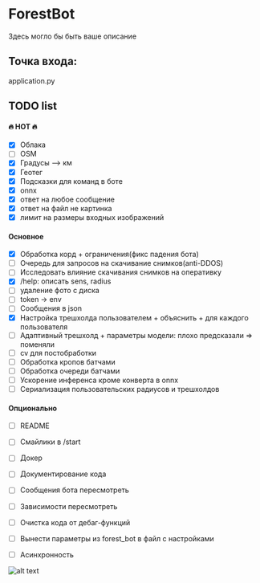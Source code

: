 # ForestBot

Здесь могло бы быть ваше описание

## Точка входа:
application.py


## TODO list

#### 🔥 HOT 🔥

- [x] Облака
- [ ] OSM
- [x] Градусы --> км
- [x] Геотег
- [x] Подсказки для команд в боте
- [x] onnx
- [x] ответ на любое сообщение
- [x] ответ на файл не картинка
- [x] лимит на размеры входных изображений 

#### Основное

- [x] Обработка корд + ограничения(фикс падения бота)
- [ ] Очередь для запросов на скачивание снимков(anti-DDOS)
- [ ] Исследовать влияние скачивания снимков на оперативку
- [x] /help: описать sens, radius
- [ ] удаление фото с диска
- [ ] token -> env
- [ ] Сообщения в json
- [x] Настройка трешхолда пользователем + объяснить + для каждого пользователя
- [ ] Адаптивный трешхолд + параметры модели: плохо предсказали => поменяли
- [ ] cv для постобработки
- [ ] Обработка кропов батчами
- [ ] Обработка очереди батчами
- [ ] Ускорение инференса кроме конверта в onnx
- [ ] Сериализация пользовательских радиусов и трешхолдов

#### Опционально

- [ ] README
- [ ] Смайлики в /start
- [ ] Докер
- [ ] Документирование кода
- [ ] Сообщения бота пересмотреть
- [ ] Зависимости пересмотреть
- [ ] Очистка кода от дебаг-функций
- [ ] Вынести параметры из forest_bot в файл с настройками
- [ ] Асинхронность


![alt text](https://static.doomworld.com/monthly_2022_10/wise.jpg.661c25519eb97d8d5f1c28413177a0c8.jpg)
